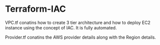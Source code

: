 # Terraform-IAC
VPC.tf conatins how to create 3 tier architecture and how to deploy EC2 instance using the concept of IAC. It is fully automated. 

Provider.tf conatins the AWS provider details along with the Region details. 

